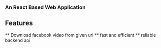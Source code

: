### An React Based Web Application


## Features
** Download facebook video from given url
** fast and efficient
** reliable backend api